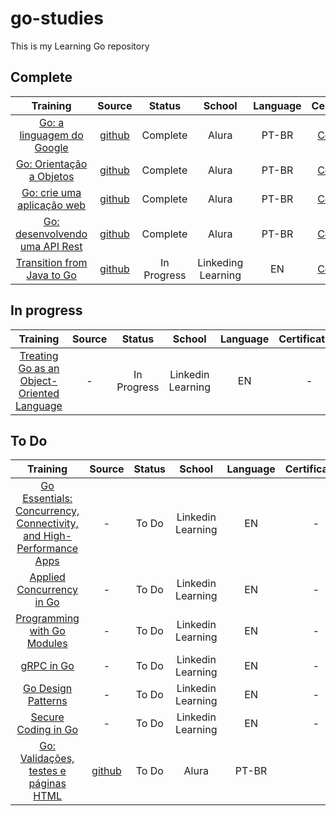 # go-studies

This is my Learning Go repository

## Complete

| **Training** 	| **Source** 	| **Status** 	| **School** 	| **Language** 	| **Certification** |
|:------------:	|:----------:	|:----------:	|:---------------:|:---------------:|:---------------:|
|[Go: a linguagem do Google](https://www.alura.com.br/curso-online-golang)|[github](https://github.com/pedro-hos/go-studies/tree/main/alura-course/hello)| Complete |Alura| PT-BR |[Certificate](https://cursos.alura.com.br/certificate/5e853bfb-7344-44e0-914d-ef19ef8a5922?lang=en)|
|[Go: Orientação a Objetos](https://www.alura.com.br/curso-online-go-lang-oo)|[github](https://github.com/pedro-hos/go-studies/tree/main/alura-course/go-api/api-go-rest)| Complete |Alura| PT-BR |[Certificate](https://cursos.alura.com.br/certificate/651655bb-35ea-4501-823a-b28f93e0d888?lang=en)|
|[Go: crie uma aplicação web](https://www.alura.com.br/curso-online-go-lang-web)|[github](https://github.com/pedro-hos/go-studies/tree/main/alura-course/go-web/loja)| Complete |Alura| PT-BR |[Certificate](https://cursos.alura.com.br/certificate/0e6f757c-7feb-47ee-8315-97b2bc0a42e3?lang=en)|
|[Go: desenvolvendo uma API Rest](https://www.alura.com.br/curso-online-go-desenvolvendo-api-rest)|[github](https://github.com/pedro-hos/go-studies/tree/main/alura-course/go-oo)| Complete |Alura| PT-BR |[Certificate](https://cursos.alura.com.br/certificate/8a7b92d4-baf9-4e18-afe7-aa17ce67ea3a?lang=en)|
|[Transition from Java to Go](https://www.linkedin.com/learning/transition-from-java-to-go)|[github](https://github.com/pedro-hos/go-studies/tree/main/java-to-go)| In Progress|Linkeding Learning| EN |[Certificate](https://www.linkedin.com/learning/certificates/c76840ea5ba8bbeaaf57758a0f6d8546afb1c4e7c27d4cc41b3f33630e9b6bec?u=2056732)|


## In progress

| **Training** 	| **Source** 	| **Status** 	| **School** 	| **Language** 	| **Certification** |
|:------------:	|:----------:	|:----------:	|:---------------:|:---------------:|:---------------:|
|[Treating Go as an Object-Oriented Language](https://www.linkedin.com/learning/treating-go-as-an-object-oriented-language)|- | In Progress |Linkedin Learning| EN |-|
## To Do

| **Training** 	| **Source** 	| **Status** 	| **School** 	| **Language** 	| **Certification** |
|:------------:	|:----------:	|:----------:	|:---------------:|:---------------:|:---------------:|
|[Go Essentials: Concurrency, Connectivity, and High-Performance Apps](https://www.linkedin.com/learning/go-essentials-concurrency-connectivity-and-high-performance-apps)|- | To Do |Linkedin Learning| EN |-|
|[Applied Concurrency in Go](https://www.linkedin.com/learning/applied-concurrency-in-go)|- | To Do |Linkedin Learning| EN |-|
|[Programming with Go Modules](https://www.linkedin.com/learning/programming-with-go-modules)|- | To Do |Linkedin Learning| EN |-|
|[gRPC in Go](https://www.linkedin.com/learning/grpc-in-go)|- | To Do |Linkedin Learning| EN |-|
|[Go Design Patterns](https://www.linkedin.com/learning/go-design-patterns/go-design-patterns)|- | To Do |Linkedin Learning| EN |-|
|[Secure Coding in Go](https://www.linkedin.com/learning/secure-coding-in-go/why-care-about-security)|- | To Do |Linkedin Learning| EN |-|
|[Go: Validações, testes e páginas HTML](https://www.alura.com.br/curso-online-go-validacoes-testes-paginas-html)|[github](https://github.com/pedro-hos/go-studies/tree/main/alura-course/go-validacoes/api_rest_gin_go)| To Do |Alura| PT-BR | |
